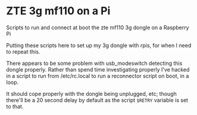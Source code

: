 # ZTE 3g mf110 on a Pi
Scripts to run and connect at boot the zte mf110 3g dongle on a Raspberry Pi

Putting these scripts here to set up my 3g dongle with rpis, for when I need to repeat this.

There appears to be some problem with usb_modeswitch detecting this dongle properly. Rather than spend time investigating properly I've hacked in a script to run from /etc/rc.local to run a reconnector script on boot, in a loop.

It should cope properly with the dongle being unplugged, etc; though there'll be a 20 second delay by default as the script  `$RETRY` variable is set to that.
